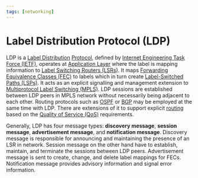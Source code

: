 ```yaml
---
tags: [networking]
---
```


# Label Distribution Protocol (LDP)

LDP is a [Label Distribution](202304261259.md) [Protocol](202209302229.md),
defined by [Internet Engineering Task Force (IETF)](202210010845.md), operates
at [Application Layer](202206131856.md) where the label is mapping information
to [Label Switching Routers (LSRs)](202305032302.md). It maps [Forwarding Equivalence Classes (FEC)](202209282123.md)
to labels which in turn create [Label-Switched Paths (LSPs)](202305032308.md).
It acts as an explicit signalling and management extension to [Multiprotocol Label Switching (MPLS)](202207150852.md).
LDP sessions are established between LDP peers in MPLS network without
necessarily being adjacent to each other. Routing protocols such as
[OSPF](202211101623.md) or [BGP](202210242013.md) may be employed at the same
time with LDP. There are extensions of it to support explicit
[routing](202207061815.md) based on the [Quality of Service (QoS)](202209282057.md)
requirements.

Generally, LDP has four message types: **discovery message**, **session
message**, **advertisement message**, and **notification message**. Discovery
message is responsible for announcing and maintaining the presence of an LSR in
network. Session message on the other hand have to establish, maintain, and
terminate the sessions between LDP peers. Advertisement message is sent to
create, change, and delete label mappings for FECs. Notification message
provides advisory information and signal error information.
